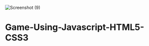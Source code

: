 ![Screenshot (9)](https://user-images.githubusercontent.com/30326503/84578835-94ccd780-adc0-11ea-939a-b5a539880ea9.png)



# Game-Using-Javascript-HTML5-CSS3
